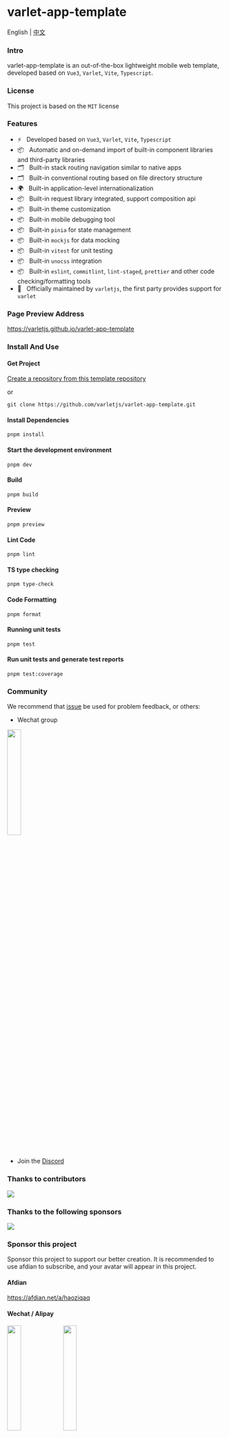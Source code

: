 # varlet-app-template

<span>English</span> |
<a href="https://github.com/varletjs/varlet-app-template/blob/main/README.zh-CN.md">中文</a>

### Intro

varlet-app-template is an out-of-the-box lightweight mobile web template, developed based on `Vue3`, `Varlet`, `Vite`, `Typescript`.

### License

This project is based on the `MIT` license

### Features

- ⚡️ &nbsp; Developed based on `Vue3`, `Varlet`, `Vite`, `Typescript`
- 📦 &nbsp; Automatic and on-demand import of built-in component libraries and third-party libraries
- 🗂 &nbsp; Built-in stack routing navigation similar to native apps
- 🗂 &nbsp; Built-in conventional routing based on file directory structure
- 🌍 &nbsp; Built-in application-level internationalization
- 📦 &nbsp; Built-in request library integrated, support composition api
- 📦 &nbsp; Built-in theme customization
- 📦 &nbsp; Built-in mobile debugging tool
- 📦 &nbsp; Built-in `pinia` for state management
- 📦 &nbsp; Built-in `mockjs` for data mocking
- 📦 &nbsp; Built-in `vitest` for unit testing
- 📦 &nbsp; Built-in `unocss` integration
- 📦 &nbsp; Built-in `eslint`, `commitlint`, `lint-staged`, `prettier` and other code checking/formatting tools
- 💪 &nbsp; Officially maintained by `varletjs`, the first party provides support for `varlet`

### Page Preview Address

https://varletjs.github.io/varlet-app-template

### Install And Use

#### Get Project

[Create a repository from this template repository](https://github.com/varletjs/varlet-app-template/generate)

or

```shell
git clone https://github.com/varletjs/varlet-app-template.git
```

#### Install Dependencies

```shell
pnpm install
```

#### Start the development environment

```shell
pnpm dev
```

#### Build

```shell
pnpm build
```

#### Preview

```shell
pnpm preview
```

#### Lint Code

```shell
pnpm lint
```

#### TS type checking

```shell
pnpm type-check
```

#### Code Formatting

```shell
pnpm format
```

#### Running unit tests

```shell
pnpm test
```

#### Run unit tests and generate test reports

```shell
pnpm test:coverage
```

### Community

We recommend that [issue](https://github.com/varletjs/varlet/issues) be used for problem feedback, or others:

* Wechat group 

<img style="width: 25%" src="https://cdn.jsdelivr.net/gh/varletjs/varlet-static/community.png" />

* Join the [Discord](https://discord.gg/Dmb8ydBHkw)

### Thanks to contributors

<a href="https://github.com/varletjs/varlet-app-template/graphs/contributors">
  <img src="https://contrib.rocks/image?repo=varletjs/varlet-app-template" />
</a>

### Thanks to the following sponsors

<a href="https://cdn.jsdelivr.net/gh/varletjs/varlet-static/sponsorkit/sponsors.svg">
  <img src="https://cdn.jsdelivr.net/gh/varletjs/varlet-static/sponsorkit/sponsors.svg">
</a>

### Sponsor this project

Sponsor this project to support our better creation. It is recommended to use afdian to subscribe, and your avatar will appear in this project.

#### Afdian

<a href="https://afdian.net/a/haoziqaq">https://afdian.net/a/haoziqaq</a>

#### Wechat / Alipay

<img style="width: 25%" src="https://cdn.jsdelivr.net/gh/varletjs/varlet-static/wechat.jpg" />
<img style="width: 25%" src="https://cdn.jsdelivr.net/gh/varletjs/varlet-static/alipay.jpg" />